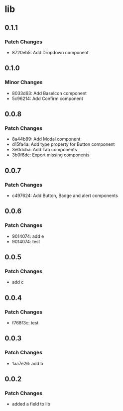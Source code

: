 # lib

## 0.1.1

### Patch Changes

- 8720eb5: Add Dropdown component

## 0.1.0

### Minor Changes

- 8033d63: Add BaseIcon component
- 5c96214: Add Confirm component

## 0.0.8

### Patch Changes

- 8a44b89: Add Modal component
- d15fa4a: Add type property for Button component
- 3e0dcba: Add Tab components
- 3b0f6dc: Export missing components

## 0.0.7

### Patch Changes

- c497624: Add Button, Badge and alert components

## 0.0.6

### Patch Changes

- 9014074: add e
- 9014074: test

## 0.0.5

### Patch Changes

- add c

## 0.0.4

### Patch Changes

- f768f3c: test

## 0.0.3

### Patch Changes

- 1aa7e26: add b

## 0.0.2

### Patch Changes

- added a field to lib
